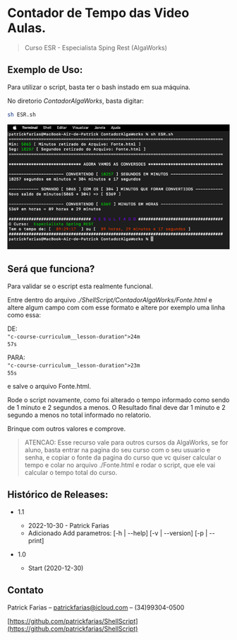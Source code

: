 # Contador de Tempo das Video Aulas.
> Curso ESR - Especialista Sping Rest (AlgaWorks)

## Exemplo de Uso:

Para utilizar o script, basta ter o bash instado em sua máquina.

No diretorio _ContadorAlgaWorks_, basta digitar:

```sh
sh ESR.sh
```
![](screenshot_001.png)

## Será que funciona?

Para validar se o escript esta realmente funcional.

Entre dentro do arquivo _./ShellScript/ContadorAlgaWorks/Fonte.html_ e altere algum campo com com esse formato
e altere por exemplo uma linha como essa:

DE:<br>
<code>"c-course-curriculum__lesson-duration">24m 57s</code>

PARA:<br>
<code>"c-course-curriculum__lesson-duration">23m 55s</code>

e salve o arquivo Fonte.html.

Rode o script novamente, como foi alterado o tempo informado como sendo de 1 minuto e 2 segundos a menos.
O Resultado final deve dar 1 minuto e 2 segundo a menos no total informado no relatorio.

Brinque com outros valores e comprove.

> ATENCAO: Esse recurso vale para outros cursos da AlgaWorks, se for aluno, basta entrar na pagina do seu curso com o seu usuario e senha, e copiar o fonte da pagina do curso que vc quiser calcular o tempo e colar no arquivo ./Fonte.html e rodar o script, que ele vai calcular o tempo total do curso.



## Histórico de Releases:
* 1.1
    * 2022-10-30 - Patrick Farias
    * Adicionado Add parametros: [-h | --help] [-v | --version]  [-p | --print]
   
* 1.0
    * Start (2020-12-30)

## Contato

Patrick Farias – patrickfarias@icloud.com –
(34)99304-0500

[https://github.com/patrickfarias/ShellScript](https://github.com/patrickfarias/ShellScript)
